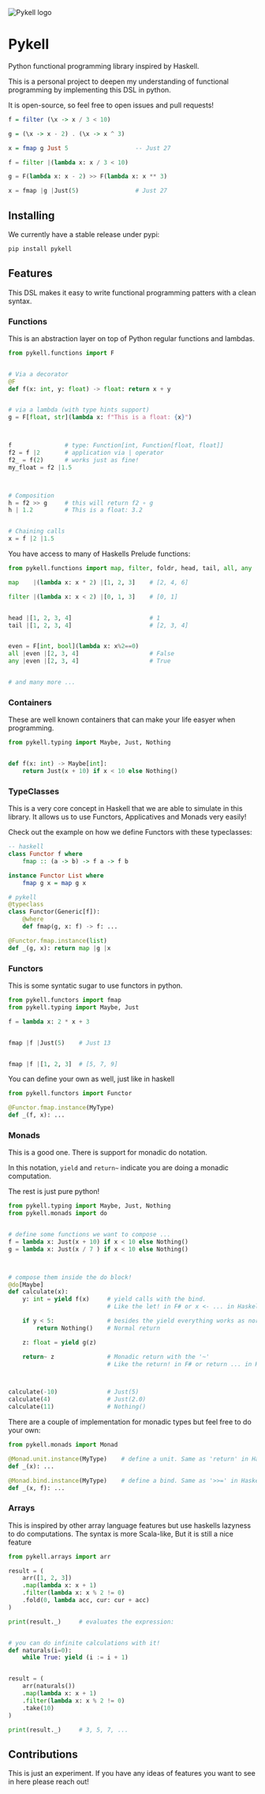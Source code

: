 
<img src="./assets/pykell_logo.svg" style="margin: auto; max-height: 256px" alt="Pykell logo">

# Pykell

Python functional programming library inspired by Haskell.

This is a personal project to deepen my understanding of functional programming by implementing this DSL in python. 

It is open-source, so feel free to open issues and pull requests!


```haskell 
f = filter (\x -> x / 3 < 10)

g = (\x -> x - 2) . (\x -> x ^ 3)

x = fmap g Just 5                   -- Just 27

```

```python
f = filter |(lambda x: x / 3 < 10)  

g = F(lambda x: x - 2) >> F(lambda x: x ** 3)

x = fmap |g |Just(5)                # Just 27
```

## Installing

We currently have a stable release under pypi:

```bash
pip install pykell
```

## Features
This DSL makes it easy to write functional programming patters with a clean syntax.

### Functions
This is an abstraction layer on top of Python regular functions and lambdas.

```python
from pykell.functions import F


# Via a decorator 
@F
def f(x: int, y: float) -> float: return x + y


# via a lambda (with type hints support)
g = F[float, str](lambda x: f"This is a float: {x}")



f               # type: Function[int, Function[float, float]]
f2 = f |2       # application via | operator
f2_ = f(2)      # works just as fine!
my_float = f2 |1.5



# Composition
h = f2 >> g     # this will return f2 ∘ g
h | 1.2         # This is a float: 3.2


# Chaining calls 
x = f |2 |1.5

```

You have access to many of Haskells Prelude functions:
```python
from pykell.functions import map, filter, foldr, head, tail, all, any

map    |(lambda x: x * 2) |[1, 2, 3]    # [2, 4, 6]

filter |(lambda x: x < 2) |[0, 1, 3]    # [0, 1]


head |[1, 2, 3, 4]                      # 1
tail |[1, 2, 3, 4]                      # [2, 3, 4]


even = F[int, bool](lambda x: x%2==0)
all |even |[2, 3, 4]                    # False
any |even |[2, 3, 4]                    # True


# and many more ...
```


### Containers
These are well known containers that can make your life easyer when programming.
```python
from pykell.typing import Maybe, Just, Nothing 


def f(x: int) -> Maybe[int]:
    return Just(x + 10) if x < 10 else Nothing()

```

### TypeClasses
This is a very core concept in Haskell that we are able to simulate in this library.
It allows us to use Functors, Applicatives and Monads very easily!

Check out the example on how we define Functors with these typeclasses:

```haskell 
-- haskell
class Functor f where
    fmap :: (a -> b) -> f a -> f b

instance Functor List where
    fmap g x = map g x
```

```python
# pykell
@typeclass
class Functor(Generic[f]):
    @where
    def fmap(g, x: f) -> f: ...

@Functor.fmap.instance(list)
def _(g, x): return map |g |x
```
### Functors
This is some syntatic sugar to use functors in python.

```python
from pykell.functors import fmap
from pykell.typing import Maybe, Just

f = lambda x: 2 * x + 3


fmap |f |Just(5)    # Just 13


fmap |f |[1, 2, 3]  # [5, 7, 9]
```

You can define your own as well, just like in haskell
```python
from pykell.functors import Functor

@Functor.fmap.instance(MyType)
def _(f, x): ...
```




### Monads
This is a good one. There is support for monadic do notation.

In this notation, `yield` and `return~` indicate you are doing a monadic computation.

The rest is just pure python!

```python
from pykell.typing import Maybe, Just, Nothing
from pykell.monads import do


# define some functions we want to compose ...
f = lambda x: Just(x + 10) if x < 10 else Nothing()
g = lambda x: Just(x / 7 ) if x < 10 else Nothing()



# compose them inside the do block!
@do[Maybe]
def calculate(x):
    y: int = yield f(x)     # yield calls with the bind. 
                            # Like the let! in F# or x <- ... in Haskell. 

    if y < 5:               # besides the yield everything works as normal!
        return Nothing()    # Normal return

    z: float = yield g(z)

    return~ z               # Monadic return with the '~'
                            # Like the return! in F# or return ... in Haskell.



calculate(-10)              # Just(5)
calculate(4)                # Just(2.0)
calculate(11)               # Nothing()
```


There are a couple of implementation for monadic types but feel free to do your own:
```python
from pykell.monads import Monad

@Monad.unit.instance(MyType)    # define a unit. Same as 'return' in Haskell
def _(x): ...

@Monad.bind.instance(MyType)    # define a bind. Same as '>>=' in Haskell
def _(x, f): ...
```


### Arrays
This is inspired by other array language features but use haskells lazyness to do computations.
The syntax is more Scala-like, But it is still a nice feature

```python
from pykell.arrays import arr

result = (
    arr([1, 2, 3])
    .map(lambda x: x + 1)
    .filter(lambda x: x % 2 != 0)
    .fold(0, lambda acc, cur: cur + acc)
)

print(result._)     # evaluates the expression:


# you can do infinite calculations with it!
def naturals(i=0): 
    while True: yield (i := i + 1)


result = (
    arr(naturals())
    .map(lambda x: x + 1)
    .filter(lambda x: x % 2 != 0)
    .take(10)
)

print(result._)     # 3, 5, 7, ...
```

## Contributions
This is just an experiment. If you have any ideas of features you want to see in here please reach out!
